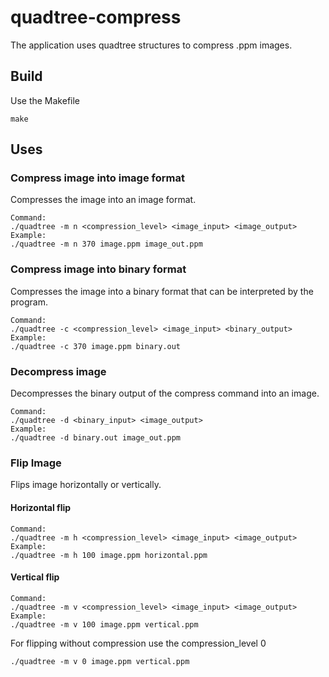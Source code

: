 # quadtree-compress
The application uses quadtree structures to compress .ppm images.

## Build
Use the Makefile
~~~
make
~~~
##  Uses 
### Compress image into image format
Compresses the image into an image format.
~~~
Command:
./quadtree -m n <compression_level> <image_input> <image_output>
Example:
./quadtree -m n 370 image.ppm image_out.ppm
~~~


### Compress image into binary format
Compresses the image into a binary format that can be interpreted by the program.
~~~
Command:
./quadtree -c <compression_level> <image_input> <binary_output>
Example:
./quadtree -c 370 image.ppm binary.out
~~~
### Decompress image
Decompresses the binary output of the compress command into an image.
~~~
Command:
./quadtree -d <binary_input> <image_output>
Example:
./quadtree -d binary.out image_out.ppm
~~~
### Flip Image
Flips image horizontally or vertically.

#### Horizontal flip
~~~
Command:
./quadtree -m h <compression_level> <image_input> <image_output>
Example:
./quadtree -m h 100 image.ppm horizontal.ppm
~~~


#### Vertical flip
~~~
Command:
./quadtree -m v <compression_level> <image_input> <image_output>
Example:
./quadtree -m v 100 image.ppm vertical.ppm
~~~

For flipping without compression use the compression_level 0
~~~
./quadtree -m v 0 image.ppm vertical.ppm
~~~
